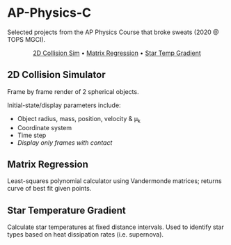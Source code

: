 # AP-Physics-C
Selected projects from the AP Physics Course that broke sweats (2020 @ TOPS MGCI).
<br>

<p align="center">
	<a href="#colsim">2D Collision Sim</a> • <a href="#matrix-regression">Matrix Regression</a> • <a href="#startemp">Star Temp Gradient</a>
</p>

<h2 id="colsim">2D Collision Simulator</h2>
<p>Frame by frame render of 2 spherical objects.<p>
Initial-state/display parameters include:
<ul>
	<li>Object radius, mass, position, velocity & &mu;<sub>k</sub></li> 
	<li>Coordinate system</li> 
	<li>Time step</li> 
	<li><i>Display only frames with contact</i></li> 
</ul>

## Matrix Regression
Least-squares polynomial calculator using Vandermonde matrices; returns curve of best fit given points.

<h2 id="startemp">Star Temperature Gradient</h2>  

Calculate star temperatures at fixed distance intervals. Used to identify star types based on heat dissipation rates (i.e. supernova).
